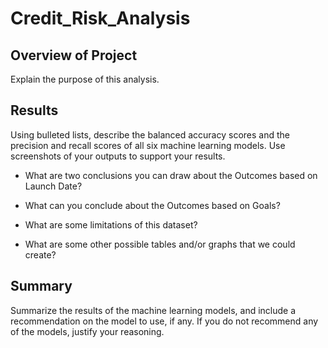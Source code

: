 # Credit_Risk_Analysis

## Overview of Project
Explain the purpose of this analysis.


## Results

Using bulleted lists, describe the balanced accuracy scores and the precision and recall scores of all six machine learning models. Use screenshots of your outputs to support your results.

- What are two conclusions you can draw about the Outcomes based on Launch Date?

- What can you conclude about the Outcomes based on Goals?

- What are some limitations of this dataset?

- What are some other possible tables and/or graphs that we could create?

## Summary
 Summarize the results of the machine learning models, and include a recommendation on the model to use, if any. If you do not recommend any of the models, justify your reasoning.
